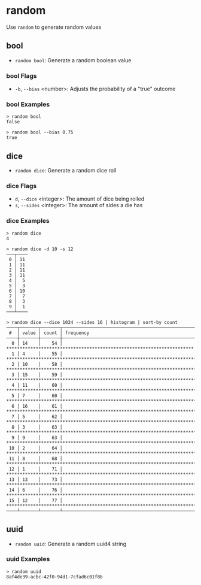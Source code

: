 # random

Use `random` to generate random values

## bool

* `random bool`: Generate a random boolean value

### bool Flags

* `-b`, `--bias` \<number>: Adjusts the probability of a "true" outcome

### bool Examples

```shell
> random bool
false
```

```shell
> random bool --bias 0.75
true
```

## dice

* `random dice`: Generate a random dice roll

### dice Flags

* `d`, `--dice` \<integer>: The amount of dice being rolled
* `s`, `--sides` \<integer>: The amount of sides a die has

### dice Examples

```shell
> random dice
4
```

```shell
> random dice -d 10 -s 12
───┬────
 0 │ 11
 1 │ 11
 2 │ 11
 3 │ 11
 4 │  5
 5 │  3
 6 │ 10
 7 │  7
 8 │  3
 9 │  1
───┴────
```

```shell
> random dice --dice 1024 --sides 16 | histogram | sort-by count
────┬───────┬───────┬──────────────────────────────────────────────────────────────────────────────────────────────────────
 #  │ value │ count │ frequency
────┼───────┼───────┼──────────────────────────────────────────────────────────────────────────────────────────────────────
  0 │ 14    │    54 │ **********************************************************************
  1 │ 4     │    55 │ ***********************************************************************
  2 │ 10    │    58 │ ***************************************************************************
  3 │ 15    │    59 │ ****************************************************************************
  4 │ 11    │    60 │ *****************************************************************************
  5 │ 7     │    60 │ *****************************************************************************
  6 │ 16    │    61 │ *******************************************************************************
  7 │ 5     │    62 │ ********************************************************************************
  8 │ 3     │    63 │ *********************************************************************************
  9 │ 9     │    63 │ *********************************************************************************
 10 │ 2     │    64 │ ***********************************************************************************
 11 │ 8     │    68 │ ****************************************************************************************
 12 │ 1     │    71 │ ********************************************************************************************
 13 │ 13    │    73 │ **********************************************************************************************
 14 │ 6     │    76 │ **************************************************************************************************
 15 │ 12    │    77 │ ****************************************************************************************************
────┴───────┴───────┴──────────────────────────────────────────────────────────────────────────────────────────────────────
```

## uuid

* `random uuid`: Generate a random uuid4 string

### uuid Examples

```shell
> random uuid
8af4de39-acbc-42f0-94d1-7cfad6c01f8b
```
